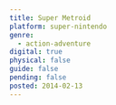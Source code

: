 ```yaml
---
title: Super Metroid
platform: super-nintendo
genre:
  - action-adventure
digital: true
physical: false
guide: false
pending: false
posted: 2014-02-13
---
```

